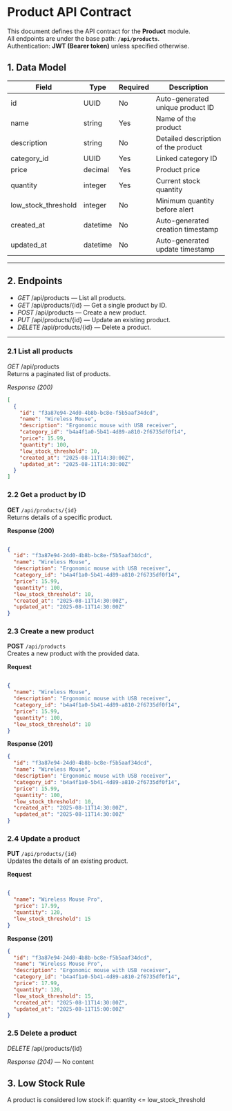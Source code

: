 # Product API Contract

This document defines the API contract for the **Product** module.  
All endpoints are under the base path: **`/api/products`**.  
Authentication: **JWT (Bearer token)** unless specified otherwise.


## 1. Data Model

| Field                | Type       | Required | Description |
|----------------------|------------|----------|-------------|
| id                 | UUID       | No       | Auto-generated unique product ID |
| name               | string     | Yes      | Name of the product |
| description        | string     | No       | Detailed description of the product |
| category_id        | UUID       | Yes      | Linked category ID |
| price              | decimal    | Yes      | Product price |
| quantity           | integer    | Yes      | Current stock quantity |
| low_stock_threshold| integer    | No       | Minimum quantity before alert |
| created_at         | datetime   | No       | Auto-generated creation timestamp |
| updated_at         | datetime   | No       | Auto-generated update timestamp |

---

## 2. Endpoints

- *GET* /api/products — List all products.
- *GET* /api/products/{id} — Get a single product by ID.
- *POST* /api/products — Create a new product.
- *PUT* /api/products/{id} — Update an existing product.
- *DELETE* /api/products/{id} — Delete a product.

---

### 2.1 List all products
*GET* /api/products  
Returns a paginated list of products.

*Response (200)*
```json
[
  {
    "id": "f3a87e94-24d0-4b8b-bc8e-f5b5aaf34dcd",
    "name": "Wireless Mouse",
    "description": "Ergonomic mouse with USB receiver",
    "category_id": "b4a4f1a0-5b41-4d89-a810-2f6735df0f14",
    "price": 15.99,
    "quantity": 100,
    "low_stock_threshold": 10,
    "created_at": "2025-08-11T14:30:00Z",
    "updated_at": "2025-08-11T14:30:00Z"
  }
]
```
### 2.2 Get a product by ID
**GET** `/api/products/{id}`  
Returns details of a specific product.

**Response (200)**
```json

{
  "id": "f3a87e94-24d0-4b8b-bc8e-f5b5aaf34dcd",
  "name": "Wireless Mouse",
  "description": "Ergonomic mouse with USB receiver",
  "category_id": "b4a4f1a0-5b41-4d89-a810-2f6735df0f14",
  "price": 15.99,
  "quantity": 100,
  "low_stock_threshold": 10,
  "created_at": "2025-08-11T14:30:00Z",
  "updated_at": "2025-08-11T14:30:00Z"
}

```
### 2.3 Create a new product
**POST** `/api/products`  
Creates a new product with the provided data.

**Request**
```json

{
  "name": "Wireless Mouse",
  "description": "Ergonomic mouse with USB receiver",
  "category_id": "b4a4f1a0-5b41-4d89-a810-2f6735df0f14",
  "price": 15.99,
  "quantity": 100,
  "low_stock_threshold": 10
}
```
**Response (201)**
```json
{
  "id": "f3a87e94-24d0-4b8b-bc8e-f5b5aaf34dcd",
  "name": "Wireless Mouse",
  "description": "Ergonomic mouse with USB receiver",
  "category_id": "b4a4f1a0-5b41-4d89-a810-2f6735df0f14",
  "price": 15.99,
  "quantity": 100,
  "low_stock_threshold": 10,
  "created_at": "2025-08-11T14:30:00Z",
  "updated_at": "2025-08-11T14:30:00Z"
}

```
### 2.4 Update a product
**PUT** `/api/products/{id}`  
Updates the details of an existing product.

**Request**
```json

{
  "name": "Wireless Mouse Pro",
  "price": 17.99,
  "quantity": 120,
  "low_stock_threshold": 15
}
```
**Response (201)**
```json
{
  "id": "f3a87e94-24d0-4b8b-bc8e-f5b5aaf34dcd",
  "name": "Wireless Mouse Pro",
  "description": "Ergonomic mouse with USB receiver",
  "category_id": "b4a4f1a0-5b41-4d89-a810-2f6735df0f14",
  "price": 17.99,
  "quantity": 120,
  "low_stock_threshold": 15,
  "created_at": "2025-08-11T14:30:00Z",
  "updated_at": "2025-08-11T15:00:00Z"
}
```
### 2.5 Delete a product
*DELETE* /api/products/{id}

*Response (204)* — No content

## 3. Low Stock Rule
A product is considered low stock if:
quantity <= low_stock_threshold

